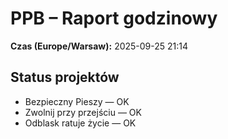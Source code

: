 # PPB – Raport godzinowy
**Czas (Europe/Warsaw):** 2025-09-25 21:14

## Status projektów
- Bezpieczny Pieszy — OK
- Zwolnij przy przejściu — OK
- Odblask ratuje życie — OK

